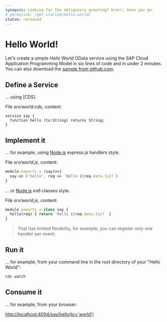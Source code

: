 ```yaml
---
synopsis: Looking for the obligatory greeting? &rarr; here you go.
# permalink: /get-started/hello-world/
status: released
---
```


<!--@include: ../links.md-->

# Hello World!

Let's create a simple _Hello World_ OData service using the SAP Cloud Application Programming Model in six lines of code and in under 2 minutes.
You can also download the [sample from github.com](https://github.com/sap-samples/cloud-cap-samples/tree/master/hello).

## Define a Service
... using [CDS].

File _srv/world.cds_, content:
```cds
service say {
  function hello (to:String) returns String;
}
```



## Implement it

... for example, using [Node.js](../node.js) express.js handlers style.

File _srv/world.js_, content:
```js
module.exports = (say)=>{
  say.on ('hello', req => `Hello ${req.data.to}!`)
}
```

... or [Node.js](../node.js) es6 classes style.

File _srv/world.js_, content:
```js
module.exports = class say {
  hello(req) { return `Hello ${req.data.to}!` }
}
```
> That has limited flexibility, for example, you can register only one handler per event.


## Run it
... for example, from your command line in the root directory of your "Hello World":
```sh
cds watch
```

## Consume it
... for example, from your browser:<br>

<http://localhost:4004/say/hello(to='world')>
<!-- <http://localhost:4004/say/hello?to=world> -->
